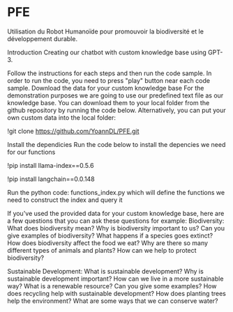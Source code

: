 # PFE
Utilisation du Robot Humanoïde pour promouvoir la biodiversité et le développement durable.

Introduction
Creating our chatbot with custom knowledge base using GPT-3.

Follow the instructions for each steps and then run the code sample. In order to run the code, you need to press "play" button near each code sample.
Download the data for your custom knowledge base
For the demonstration purposes we are going to use our predefined text file as our knowledge base. You can download them to your local folder from the github repository by running the code below. Alternatively, you can put your own custom data into the local folder:

!git clone https://github.com/YoannDL/PFE.git

Install the dependicies
Run the code below to install the depencies we need for our functions

!pip install llama-index==0.5.6

!pip install langchain==0.0.148

Run the python code: functions_index.py which will define the functions we need to construct the index and query it

If you've used the provided data for your custom knowledge base, here are a few questions that you can ask these questions for example:
Biodiversity:
    What does biodiversity mean?
    Why is biodiversity important to us?
    Can you give examples of biodiversity?
    What happens if a species goes extinct?
    How does biodiversity affect the food we eat?
    Why are there so many different types of animals and plants?
    How can we help to protect biodiversity?

Sustainable Development:
    What is sustainable development?
    Why is sustainable development important?
    How can we live in a more sustainable way?
    What is a renewable resource? Can you give some examples?
    How does recycling help with sustainable development?
    How does planting trees help the environment?
    What are some ways that we can conserve water?



